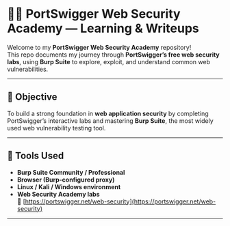 # 🕵️‍♂️ PortSwigger Web Security Academy — Learning & Writeups

Welcome to my **PortSwigger Web Security Academy** repository!  
This repo documents my journey through **PortSwigger’s free web security labs**, using **Burp Suite** to explore, exploit, and understand common web vulnerabilities.

---

## 🎯 Objective
To build a strong foundation in **web application security** by completing PortSwigger’s interactive labs and mastering **Burp Suite**, the most widely used web vulnerability testing tool.

---

## 🧰 Tools Used
- **Burp Suite Community / Professional**
- **Browser (Burp-configured proxy)**
- **Linux / Kali / Windows environment**
- **Web Security Academy labs**  
  🔗 [https://portswigger.net/web-security](https://portswigger.net/web-security)

---


